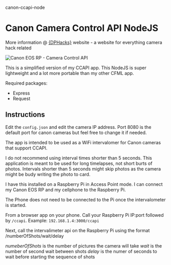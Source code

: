 canon-ccapi-node
# Canon Camera Control API NodeJS

More information @ [{DPHacks}](https://dphacks.com/how-to-canon-camera-control-api-ccapi/) website - a website for everything camera hack related

![Canon EOS RP - Camera Control API](https://i0.wp.com/dphacks.com/wp-content/uploads/2019/04/Canon-CCAPI-EOS-RP_1.jpg?resize=768%2C512&ssl=1 "Canon EOS RP - CCAPI")

This is a simplified version of my CCAPI app. This NodeJS is super lightweight and a lot more portable than my other CFML app.

Required packages:
- Express
- Request

## Instructions

Edit the ```config.json``` and edit the camera IP address. Port 8080 is the default port for canon cameras but feel free to change it if needed.

The app is intended to be used as a WiFi intervalomer for Canon cameras that support CCAPI.

I do not recommend using interval times shorter than 5 seconds. This application is meant to be used for long timelapses, not short burts of photos. Intervals shorter than 5 seconds might skip photos as the camera might be budy writing the photo to card.

I have this installed on a Raspberry Pi in Access Point mode. I can connect my Canon EOS RP and my cellphone to the Raspberry Pi.

The Phone does not need to be connected to the Pi once the intervalometer is started.

From a browser app on your phone. Call your Raspberry Pi IP:port followed by ```/ccapi```. Example:
```192.168.1.4:3000/ccapi```

Next, call the intervalimeter api on the Raspberry Pi using the format /numberOfShots/wait/delay

*numeberOfShots* is the number of pictures the camera will take
*wait* is the number of second wait between shots
*delay* is the numer of seconds to wait before starting the sequence of shots


